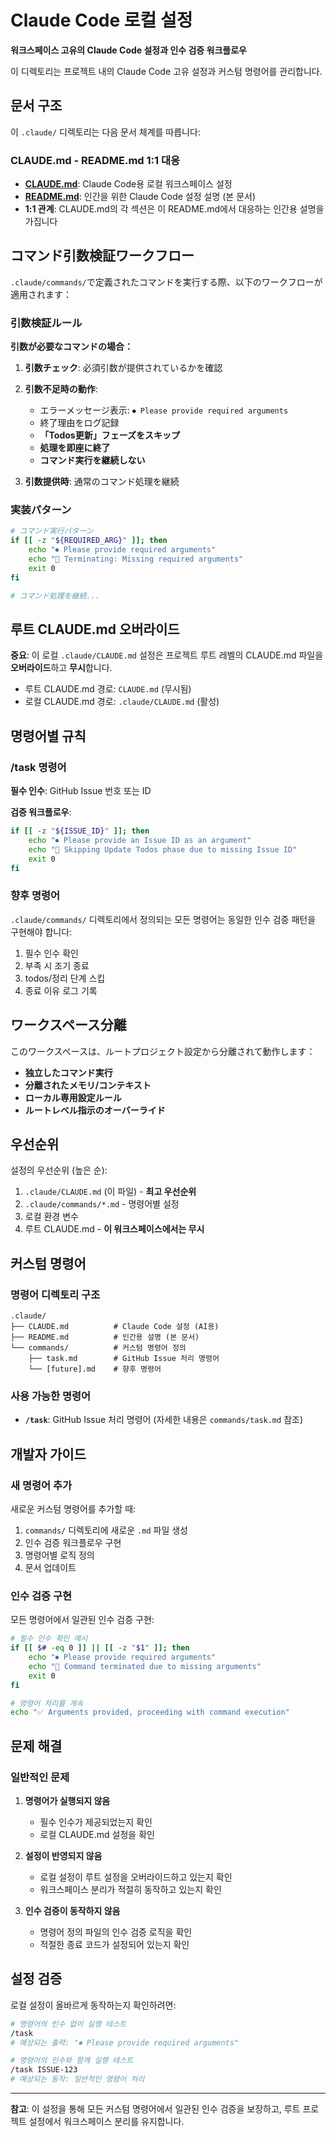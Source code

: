 # Claude Code 로컬 설정

**워크스페이스 고유의 Claude Code 설정과 인수 검증 워크플로우**

이 디렉토리는 프로젝트 내의 Claude Code 고유 설정과 커스텀 명령어를 관리합니다.

## 문서 구조

이 `.claude/` 디렉토리는 다음 문서 체계를 따릅니다:

### CLAUDE.md - README.md 1:1 대응

- **[CLAUDE.md](CLAUDE.md)**: Claude Code용 로컬 워크스페이스 설정
- **[README.md](README.md)**: 인간을 위한 Claude Code 설정 설명 (본 문서)
- **1:1 관계**: CLAUDE.md의 각 섹션은 이 README.md에서 대응하는 인간용 설명을 가집니다

## コマンド引数検証ワークフロー

`.claude/commands/`で定義されたコマンドを実行する際、以下のワークフローが適用されます：

### 引数検証ルール

**引数が必要なコマンドの場合：**

1. **引数チェック**: 必須引数が提供されているかを確認
2. **引数不足時の動作**:
   - エラーメッセージ表示: `⏺ Please provide required arguments`
   - 終了理由をログ記録
   - **「Todos更新」フェーズをスキップ**
   - **処理を即座に終了**
   - **コマンド実行を継続しない**

3. **引数提供時**: 通常のコマンド処理を継続

### 実装パターン

```bash
# コマンド実行パターン
if [[ -z "${REQUIRED_ARG}" ]]; then
    echo "⏺ Please provide required arguments"
    echo "📝 Terminating: Missing required arguments"
    exit 0
fi

# コマンド処理を継続...
```

## 루트 CLAUDE.md 오버라이드

**중요**: 이 로컬 `.claude/CLAUDE.md` 설정은 프로젝트 루트 레벨의 CLAUDE.md 파일을 **오버라이드**하고 **무시**합니다.

- 루트 CLAUDE.md 경로: `CLAUDE.md` (무시됨)
- 로컬 CLAUDE.md 경로: `.claude/CLAUDE.md` (활성)

## 명령어별 규칙

### /task 명령어

**필수 인수**: GitHub Issue 번호 또는 ID

**검증 워크플로우**:

```bash
if [[ -z "${ISSUE_ID}" ]]; then
    echo "⏺ Please provide an Issue ID as an argument"
    echo "📝 Skipping Update Todos phase due to missing Issue ID"
    exit 0
fi
```

### 향후 명령어

`.claude/commands/` 디렉토리에서 정의되는 모든 명령어는 동일한 인수 검증 패턴을 구현해야 합니다:

1. 필수 인수 확인
2. 부족 시 조기 종료
3. todos/정리 단계 스킵
4. 종료 이유 로그 기록

## ワークスペース分離

このワークスペースは、ルートプロジェクト設定から分離されて動作します：

- **独立したコマンド実行**
- **分離されたメモリ/コンテキスト**
- **ローカル専用設定ルール**
- **ルートレベル指示のオーバーライド**

## 우선순위

설정의 우선순위 (높은 순):

1. `.claude/CLAUDE.md` (이 파일) - **최고 우선순위**
2. `.claude/commands/*.md` - 명령어별 설정
3. 로컬 환경 변수
4. 루트 CLAUDE.md - **이 워크스페이스에서는 무시**

## 커스텀 명령어

### 명령어 디렉토리 구조

```
.claude/
├── CLAUDE.md          # Claude Code 설정 (AI용)
├── README.md          # 인간용 설명 (본 문서)
└── commands/          # 커스텀 명령어 정의
    ├── task.md        # GitHub Issue 처리 명령어
    └── [future].md    # 향후 명령어
```

### 사용 가능한 명령어

- **`/task`**: GitHub Issue 처리 명령어 (자세한 내용은 `commands/task.md` 참조)

## 개발자 가이드

### 새 명령어 추가

새로운 커스텀 명령어를 추가할 때:

1. `commands/` 디렉토리에 새로운 `.md` 파일 생성
2. 인수 검증 워크플로우 구현
3. 명령어별 로직 정의
4. 문서 업데이트

### 인수 검증 구현

모든 명령어에서 일관된 인수 검증 구현:

```bash
# 필수 인수 확인 예시
if [[ $# -eq 0 ]] || [[ -z "$1" ]]; then
    echo "⏺ Please provide required arguments"
    echo "📝 Command terminated due to missing arguments"
    exit 0
fi

# 명령어 처리를 계속
echo "✅ Arguments provided, proceeding with command execution"
```

## 문제 해결

### 일반적인 문제

1. **명령어가 실행되지 않음**
   - 필수 인수가 제공되었는지 확인
   - 로컬 CLAUDE.md 설정을 확인

2. **설정이 반영되지 않음**
   - 로컬 설정이 루트 설정을 오버라이드하고 있는지 확인
   - 워크스페이스 분리가 적절히 동작하고 있는지 확인

3. **인수 검증이 동작하지 않음**
   - 명령어 정의 파일의 인수 검증 로직을 확인
   - 적절한 종료 코드가 설정되어 있는지 확인

## 설정 검증

로컬 설정이 올바르게 동작하는지 확인하려면:

```bash
# 명령어의 인수 없이 실행 테스트
/task
# 예상되는 출력: "⏺ Please provide required arguments"

# 명령어의 인수와 함께 실행 테스트
/task ISSUE-123
# 예상되는 동작: 일반적인 명령어 처리
```

---

**참고**: 이 설정을 통해 모든 커스텀 명령어에서 일관된 인수 검증을 보장하고, 루트 프로젝트 설정에서 워크스페이스 분리를 유지합니다.
